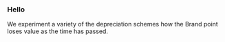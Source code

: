 ### Hello

We experiment a variety of the depreciation schemes how the Brand point loses value as the time has passed.
